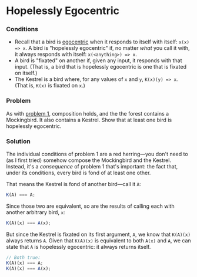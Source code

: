 # Hopelessly Egocentric

### Conditions
* Recall that a bird is [egocentric](../2/README.md) when it responds to itself with itself: `x(x) => x`. A bird is "hopelessly egocentric" if, no matter _what_ you call it with, it always responds with itself: `x(<anything>) => x`.
* A bird is "fixated" on another if, given any input, it responds with that input. (That is, a bird that is hopelessly egocentric is one that is fixated on itself.)
* The Kestrel is a bird where, for any values of `x` and `y`, `K(x)(y) => x`. (That is, `K(x)` is fixated on `x`.)

### Problem
As with [problem 1](../problem-1/README.md), composition holds, and the the forest contains a Mockingbird. It also contains a Kestrel. Show that at least one bird is hopelessly egocentric.

### Solution
The individual conditions of problem 1 are a red herring—you don't need to (as I first tried) somehow compose the Mockingbird and the Kestrel. Instead, it's a _consequence_ of problem 1 that's important: the fact that, under its conditions, every bird is fond of at least one other.

That means the Kestrel is fond of another bird—call it `A`:
```js
K(A) === A;
```
Since those two are equivalent, so are the results of calling each with another arbitrary bird, `x`:
```js
K(A)(x) === A(x);
```
But since the Kestrel is fixated on its first argument, `A`, we know that `K(A)(x)` always returns `A`. Given that `K(A)(x)` is equivalent to both `A(x)` and `A`, we can state that `A` is hopelessly egocentric: it always returns itself.
```js
// Both true:
K(A)(x) === A;
K(A)(x) === A(x);
```
